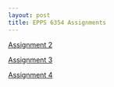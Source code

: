 ```yaml
---
layout: post
title: EPPS 6354 Assignments
---
```


[Assignment 2](https://meganpruitt.github.io/assignments/assignment2.pdf)

[Assignment 3](https://meganpruitt.github.io/assignments/assignment3.pdf)

[Assignment 4](https://meganpruitt.github.io/assignments/assignment4.pdf)
